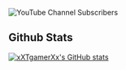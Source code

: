 ![YouTube Channel Subscribers](https://img.shields.io/youtube/channel/subscribers/UC_LkUD6Q9O97llYqGFpjhPQ?color=%23F28FAD&label=Youtube%20Subscribers&logoColor=%231E1E2E&style=for-the-badge)
## Github Stats
[![xXTgamerXx's GitHub stats](https://github-readme-stats.vercel.app/api?username=xXTgamerXx&title_color=96CDFB&icon_color=DDB6F2&&text_color=D9E0EE&bg_color=1A1826)](https://brin.is-a.dev/)
<!---
xXTgamerXx/xXTgamerXx is a ✨ special ✨ repository because its `README.md` (this file) appears on your GitHub profile.
You can click the Preview link to take a look at your changes.
--->
